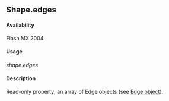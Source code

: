 ## Shape.edges

#### Availability

Flash MX 2004.

#### Usage

*shape.edges*

#### Description

Read-only property; an array of Edge objects (see [Edge object](../Edge_object/edge_summary.md)).

